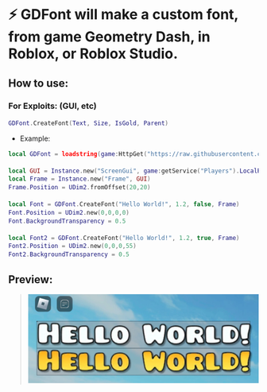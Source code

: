 # ⚡ **GDFont** will make a custom font, from game Geometry Dash, in Roblox, or Roblox Studio.

## How to use:
### For Exploits: (GUI, etc)
```lua
GDFont.CreateFont(Text, Size, IsGold, Parent)
```
- Example:
```lua
local GDFont = loadstring(game:HttpGet("https://raw.githubusercontent.com/AlikSusFootages/GDFont/main/src/main.lua"))()

local GUI = Instance.new("ScreenGui", game:getService("Players").LocalPlayer.PlayerGui)
local Frame = Instance.new("Frame", GUI)
Frame.Position = UDim2.fromOffset(20,20)

local Font = GDFont.CreateFont("Hello World!", 1.2, false, Frame)
Font.Position = UDim2.new(0,0,0,0)
Font.BackgroundTransparency = 0.5

local Font2 = GDFont.CreateFont("Hello World!", 1.2, true, Frame)
Font2.Position = UDim2.new(0,0,0,55)
Font2.BackgroundTransparency = 0.5
```

## Preview:
> <img src="preview.png">

